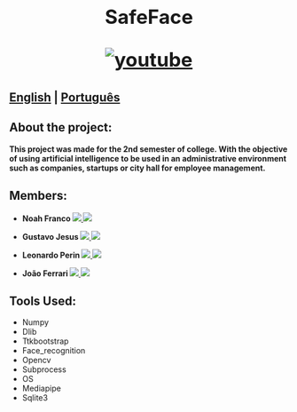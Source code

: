 
<h1 align="center" style="display: block; font-size: 2.5em; font-weight: bold; margin-block-start: 1em; margin-block-end: 1em;">  
  <br><br><strong>SafeFace</strong>
  <p align="center">  
    <a  href="falta fazer o video"> 
        <img  alt="youtube"  src=https://img.shields.io/badge/YouTube-FF0000?style=for-the-badge&logo=youtube&logoColor=white />  
    </a>  
  
    
</p>
</h1>

##  [English](README.md) | [Português](README.pt.md)

## About the project:

**This project was made for the 2nd semester of college. With the objective of using artificial intelligence to be used in an administrative environment such as companies, startups or city hall for employee management.**



## Members:

- <strong>  Noah Franco  <a href="https://www.linkedin.com/in/noah-franco-108293264/"><img src="https://img.shields.io/badge/-Noah Franco-0077b5?style=flat&logo=Linkedin&logoColor=white" />  <img href="https://github.com/DevNoahF" src="https://img.shields.io/badge/GitHub-100000?style=for-the-badge&logo=github&logoColor=white">
</a>

- Gustavo Jesus <a href="falta colocar"><img src="https://img.shields.io/badge/-Noah Franco-0077b5?style=flat&logo=Linkedin&logoColor=white" /> <img href="https://github.com/GustavosJesusSec" src="https://img.shields.io/badge/GitHub-100000?style=for-the-badge&logo=github&logoColor=white">
</a>

- Leonardo Perin  <a href="https://www.linkedin.com/in/leonardo-perin-a5ba20335"> <img src="https://img.shields.io/badge/-Leonardo Perin-0077b5?style=flat&logo=Linkedin&logoColor=white" /> <img href="https://github.com/Perinzinho" src="https://img.shields.io/badge/GitHub-100000?style=for-the-badge&logo=github&logoColor=white">
</a>

- João Ferrari  <a href="https://www.linkedin.com/in/jo%C3%A3o-paulo-ferrari-sant-ana-82263b26b/?trk=opento_nprofile_details"><img src="https://img.shields.io/badge/- João Ferrari -0077b5?style=flat&logo=Linkedin&logoColor=white" /> <img href="https://github.com/JoaoPauloFerrariSantAna" src="https://img.shields.io/badge/GitHub-100000?style=for-the-badge&logo=github&logoColor=white">
</strong>
</a>



## Tools Used:

- Numpy
- Dlib
- Ttkbootstrap
- Face_recognition
- Opencv
- Subprocess
- OS
- Mediapipe
- Sqlite3


